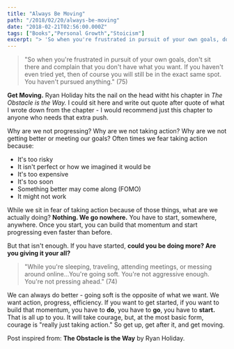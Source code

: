 ```yaml
---
title: "Always Be Moving"
path: "/2018/02/20/always-be-moving"
date: "2018-02-21T02:56:00.000Z"
tags: ["Books","Personal Growth","Stoicism"]
excerpt: "> 'So when you're frustrated in pursuit of your own goals, don't sit there and complain that you don't have what you want. If you haven't even tried yet, then of course you will still be in the exact..."
---
```


> "So when you're frustrated in pursuit of your own goals, don't sit there and complain that you don't have what you want. If you haven't even tried yet, then of course you will still be in the exact same spot. You haven't pursued anything." (75)

**Get Moving.** Ryan Holiday hits the nail on the head witht his chapter in *The Obstacle is the Way.* I could sit here and write out quote after quote of what I wrote down from the chapter - I would recommend just this chapter to anyone who needs that extra push.

Why are we not progressing? Why are we not taking action? Why are we not getting better or meeting our goals? Often times we fear taking action because:

- It's too risky
- It isn't perfect or how we imagined it would be
- It's too expensive
- It's too soon
- Something better may come along (FOMO)
- It might not work

While we sit in fear of taking action because of those things, what are we actually doing? **Nothing. We go nowhere.** You have to start, somewhere, anywhere. Once you start, you can build that momentum and start progressing even faster than before.

But that isn't enough. If you have started, **could you be doing more? Are you giving it your all?**

> "While you're sleeping, traveling, attending meetings, or messing around online...You're going soft. You're not aggressive enough. You're not pressing ahead." (74)

We can always do better - going soft is the opposite of what we want. We want action, progress, efficiency. If you want to get started, if you want to build that momentum, you have to **do**, you have to **go**, you have to **start.** That is all up to you. It will take courage, but, at the most basic form, courage is "really just taking action." So get up, get after it, and get moving.


Post inspired from: **The Obstacle is the Way** by Ryan Holiday.
